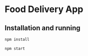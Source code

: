 # Food Delivery App



## Installation and running

```bash
npm install 
```
```bash
npm start
```

